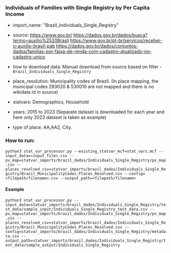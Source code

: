 ###  Individuals of Families with Single Registry by Per Capita Income


- import_name: "Brazil_Individuals_Single_Registry"

- source: https://www.gov.br/
          https://dados.gov.br/dados/busca?termo=auxilio%2520Brasil
          https://www.gov.br/pt-br/servicos/receber-o-auxilio-brasil-pab
          https://dados.gov.br/dados/conjuntos-dados/familias-por-faixa-de-renda-com-cadastro-atualizado-no-cadastro-unico

- how to download data: Manual download from source based on filter - `Brazil_Individuals_Single_Registry`

- place_resolution: Municipality codes of Brazil. (In place mapping, the municipal codes 293020 & 530010 are not mapped and there is no wikidata id in source)

- statvars: Demographics, Household
  
- years: 2015 to 2023 (Separate dataset is downloaded for each year and here only 2023 dataset is taken as example)

- type of place: AA,AA2, City. 

### How to run:
`python3 stat_var_processor.py --existing_statvar_mcf=stat_vars.mcf --input_data=<input_file>.csv --pv_map=statvar_imports/brazil_dados/Individuals_Single_Registry/pv_map.csv --places_resolved_csv=statvar_imports/brazil_dados/Individuals_Single_Registry/Brazil_MunicipalityCodes_Places_Resolved.csv --config=<filepath/filename>.csv --output_path=<filepath/filename>`

#### Example
`python3 stat_var_processor.py --input_data=statvar_imports/brazil_dados/Individuals_Single_Registry/test_data/sample_input/Individuals_Single_Registry_test_data.csv --pv_map=statvar_imports/brazil_dados/Individuals_Single_Registry/pv_map.csv --places_resolved_csv=statvar_imports/brazil_dados/Individuals_Single_Registry/Brazil_MunicipalityCodes_Places_Resolved.csv --config=statvar_imports/brazil_dados/Individuals_Single_Registry/metadata.csv --output_path=statvar_imports/brazil_dados/Individuals_Single_Registry/test_data/sample_output/Individuals_Single_Registry`

